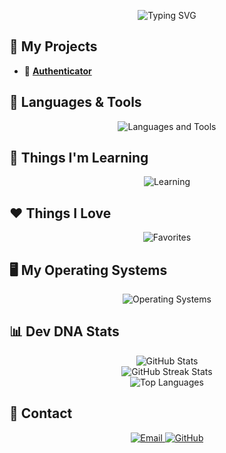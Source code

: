 <div align="center">

![Typing SVG](https://readme-typing-svg.herokuapp.com?color=36BCF7&lines=Hi+there!+I+am+Luis;Linux+Nerd;Coding+Enthusiast)

</div>



## 📂 My Projects

- 🔑 **[Authenticator](https://github.com/JustOfPlay/Authenticator)**



## 🧰 Languages & Tools

<div align="center">
  <img src="https://skillicons.dev/icons?i=java,python,bash,mysql,github" alt="Languages and Tools" />
</div>


## 🌱 Things I'm Learning

<div align="center">
  <img src="https://skillicons.dev/icons?i=cpp,vim,docker" alt="Learning" />
</div>



## ❤️ Things I Love

<div align="center">
  <img src="https://skillicons.dev/icons?i=github,idea,discord,stackoverflow,arch,raspberrypi,linux" alt="Favorites" />
</div>


## 🖥️ My Operating Systems

<div align="center">
  <img src="https://skillicons.dev/icons?i=arch,debian,windows" alt="Operating Systems" />
</div>



## 📊 Dev DNA Stats

<div align="center">
  <img src="https://github-readme-stats.vercel.app/api?username=JustOfPlay&show_icons=true&theme=tokyonight" alt="GitHub Stats" />
</div>

<div align="center">
  <img src="https://github-readme-streak-stats.herokuapp.com/?user=JustOfPlay&theme=tokyonight" alt="GitHub Streak Stats" />
</div>

<div align="center">
  <img src="https://github-readme-stats.vercel.app/api/top-langs/?username=JustOfPlay&layout=compact&theme=tokyonight" alt="Top Languages" />
</div>



## 🔌 Contact

<div align="center">
  <a href="mailto:ineedaprofessionalemailaddress@plshelp.com">
    <img src="https://img.shields.io/badge/email-d14836?style=for-the-badge&logo=gmail&logoColor=white" alt="Email" />
  </a>
  <a href="https://github.com/JustOfPlay">
    <img src="https://img.shields.io/badge/GitHub-181717?style=for-the-badge&logo=github&logoColor=white" alt="GitHub" />
  </a>
</div>


